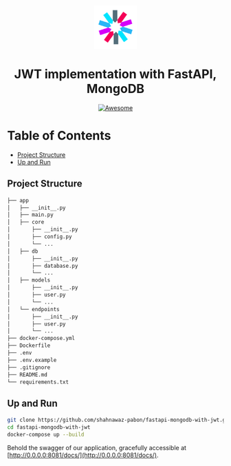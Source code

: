 <div align="center">
  <img alt="fastapi-jwt" height="100px" width="100px" src="logo.png" />
  <h1>JWT implementation with FastAPI, MongoDB</h1>
</div>

<p align="center">
  <a href="https://fastapi.tiangolo.com/">
    <img src="https://img.shields.io/badge/Awesome-FastAPI-informational?style=for-the-badge&logo=fastapi&labelColor=17202A&color=1abc9c&logoColor=1abc9c" alt="Awesome">
  </a>
</p>

# Table of Contents

- [Project Structure](#project-structure)
- [Up and Run](#up-and-run)

## Project Structure

```sh
├── app
│   ├── __init__.py
│   ├── main.py
│   ├── core
│       ├── __init__.py
│       ├── config.py
│       └── ...
│   ├── db
│       ├── __init__.py
│       ├── database.py
│       └── ...
│   ├── models
│       ├── __init__.py
│       ├── user.py
│       └── ...
│   └── endpoints
│       ├── __init__.py
│       ├── user.py
│       └── ...
├── docker-compose.yml
├── Dockerfile
├── .env
├── .env.example
├── .gitignore
├── README.md
└── requirements.txt
```

## Up and Run

```sh
git clone https://github.com/shahnawaz-pabon/fastapi-mongodb-with-jwt.git
cd fastapi-mongodb-with-jwt
docker-compose up --build
```
Behold the swagger of our application, gracefully accessible at [http://0.0.0.0:8081/docs/](http://0.0.0.0:8081/docs/).